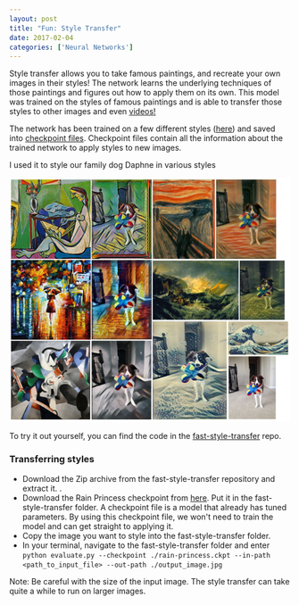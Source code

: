 ```yaml
---
layout: post
title: "Fun: Style Transfer"
date: 2017-02-04
categories: ['Neural Networks']
---
```


Style transfer allows you to take famous paintings, and recreate your own images in their styles! The network learns the underlying techniques of those paintings and figures out how to apply them on its own. This model was trained on the styles of famous paintings and is able to transfer those styles to other images and even [videos!](https://www.youtube.com/watch?v=xVJwwWQlQ1o)

The network has been trained on a few different styles ([here](https://github.com/lengstrom/fast-style-transfer/tree/master/examples/style)) and saved into [checkpoint files](https://drive.google.com/drive/folders/0B9jhaT37ydSyRk9UX0wwX3BpMzQ). Checkpoint files contain all the information about the trained network to apply styles to new images.

I used it to style our family dog Daphne in various styles

![collage](/img/collage.png)

To try it out yourself, you can find the code in the [fast-style-transfer](https://github.com/lengstrom/fast-style-transfer) repo.

### Transferring styles

- Download the Zip archive from the fast-style-transfer repository and extract it. .
- Download the Rain Princess checkpoint from [here](https://d17h27t6h515a5.cloudfront.net/topher/2017/January/587d1865_rain-princess/rain-princess.ckpt). Put it in the fast-style-transfer folder. A checkpoint file is a model that already has tuned parameters. By using this checkpoint file, we won't need to train the model and can get straight to applying it.
- Copy the image you want to style into the fast-style-transfer folder.
- In your terminal, navigate to the fast-style-transfer folder and enter `python evaluate.py --checkpoint ./rain-princess.ckpt --in-path <path_to_input_file> --out-path ./output_image.jpg`

Note: Be careful with the size of the input image. The style transfer can take quite a while to run on larger images.